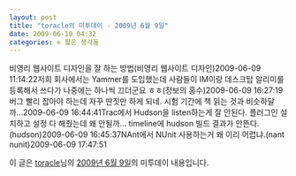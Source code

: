 ```yaml
---
layout: post
title: "toracle의 미투데이 - 2009년 6월 9일"
date: 2009-06-10 04:32
categories: ⊙ 짧은 생각들
---
```


비영리 웹사이트 디자인을 잘 하는 방법(비영리 웹사이트 디자인)2009-06-09 11:14:22저희 회사에서는  Yammer를 도입했는데 사람들이 IM이랑 데스크탑 알리미를 등록해서 쓰다가 나중에는 하나씩 끄더군요 ㅎㅎ(정보의 홍수)2009-06-09 16:27:19버그 빨리 잡아야 하는데 자꾸 딴짓만 하게 되네. 시험 기간에 책 읽는 것과 비슷하달까…2009-06-09 16:44:41Trac에서 Hudson을 listen하는게 잘 안된다. 플러그인 설치하고 설정 다 해줬는데 왜 안될까… timeline에 hudson 빌드 결과가 안뜬다.(hudson)2009-06-09 16:45:37NAnt에서 NUnit 사용하는거 왜 이리 어렵냐.(nant nunit)2009-06-09 17:47:51

이 글은 [toracle](http://me2day.net/toracle)님의 [2009년 6월 9일](http://me2day.net/toracle/2009/06/09#11:14:22)의 미투데이 내용입니다.


       
